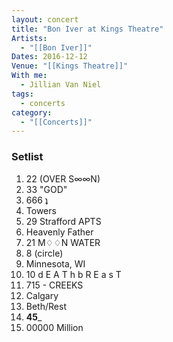 ```yaml
---
layout: concert
title: "Bon Iver at Kings Theatre"
Artists:
  - "[[Bon Iver]]"
Dates: 2016-12-12
Venue: "[[Kings Theatre]]"
With me:
  - Jillian Van Niel
tags:
  - concerts
category:
  - "[[Concerts]]"
---
```


### Setlist
1. 22 (OVER S∞∞N)
2. 33 "GOD"
3. 666 ʇ
4. Towers
5. 29 Strafford APTS
6. Heavenly Father
7. 21 M♢♢N WATER
8. 8 (circle)
9. Minnesota, WI
10. 10 d E A T h b R E a s T
11. 715 - CREEKS
12. Calgary
13. Beth/Rest
14. ____45_____
15. 00000 Million
